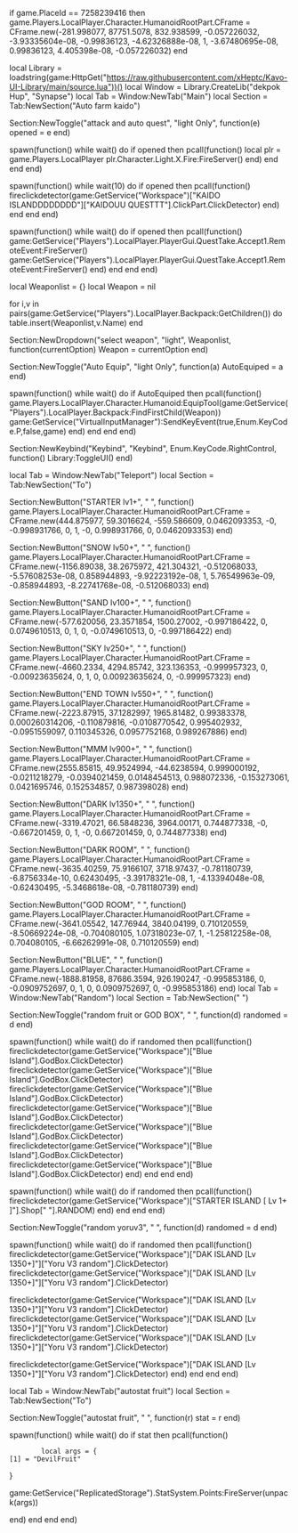 if game.PlaceId == 7258239416 then 
	game.Players.LocalPlayer.Character.HumanoidRootPart.CFrame = CFrame.new(-281.998077, 87751.5078, 832.938599, -0.057226032, -3.93335604e-08, -0.99836123, -4.62326888e-08, 1, -3.67480695e-08, 0.99836123, 4.405398e-08, -0.057226032) 
end

local Library = loadstring(game:HttpGet("https://raw.githubusercontent.com/xHeptc/Kavo-UI-Library/main/source.lua"))()
local Window = Library.CreateLib("dekpok Hup", "Synapse")
local Tab = Window:NewTab("Main")
local Section = Tab:NewSection("Auto farm kaido")

Section:NewToggle("attack and auto quest", "light Only", function(e)
opened = e
end)

spawn(function()
while wait() do
if opened then
	pcall(function()
local plr = game.Players.LocalPlayer
   plr.Character.Light.X.Fire:FireServer()
end)
end
end
end)



spawn(function()
while wait(10) do
if opened then
pcall(function()
	fireclickdetector(game:GetService("Workspace")["KAIDO ISLANDDDDDDDD"]["KAIDOUU QUESTTT"].ClickPart.ClickDetector)
end)
end
end
end)

spawn(function()
while wait() do
if opened then
pcall(function()
game:GetService("Players").LocalPlayer.PlayerGui.QuestTake.Accept1.RemoteEvent:FireServer()
game:GetService("Players").LocalPlayer.PlayerGui.QuestTake.Accept1.RemoteEvent:FireServer()
end)
end
end
end)
 




local Weaponlist = {}
local Weapon = nil

for i,v in pairs(game:GetService("Players").LocalPlayer.Backpack:GetChildren()) do
    table.insert(Weaponlist,v.Name)
end

Section:NewDropdown("select weapon", "light", Weaponlist, function(currentOption)
    Weapon = currentOption
end)

Section:NewToggle("Auto Equip", "light Only", function(a)
AutoEquiped = a
end)

spawn(function()
while wait() do
if AutoEquiped then
pcall(function()
game.Players.LocalPlayer.Character.Humanoid:EquipTool(game:GetService("Players").LocalPlayer.Backpack:FindFirstChild(Weapon))
game:GetService("VirtualInputManager"):SendKeyEvent(true,Enum.KeyCode.P,false,game)
end)
end
end
end)

Section:NewKeybind("Keybind", "Keybind", Enum.KeyCode.RightControl, function()
	Library:ToggleUI()
end)

local Tab = Window:NewTab("Teleport")
local Section = Tab:NewSection("To")


Section:NewButton("STARTER lv1+", " ", function()
    game.Players.LocalPlayer.Character.HumanoidRootPart.CFrame = CFrame.new(444.875977, 59.3016624, -559.586609, 0.0462093353, -0, -0.998931766, 0, 1, -0, 0.998931766, 0, 0.0462093353)
end)

Section:NewButton("SNOW lv50+", " ", function()
    game.Players.LocalPlayer.Character.HumanoidRootPart.CFrame = CFrame.new(-1156.89038, 38.2675972, 421.304321, -0.512068033, -5.57608253e-08, 0.858944893, -9.92223192e-08, 1, 5.76549963e-09, -0.858944893, -8.22741768e-08, -0.512068033)
end)

Section:NewButton("SAND lv100+", " ", function()
    game.Players.LocalPlayer.Character.HumanoidRootPart.CFrame = CFrame.new(-577.620056, 23.3571854, 1500.27002, -0.997186422, 0, 0.0749610513, 0, 1, 0, -0.0749610513, 0, -0.997186422)
end)

Section:NewButton("SKY lv250+", " ", function()
game.Players.LocalPlayer.Character.HumanoidRootPart.CFrame = CFrame.new(-4660.2334, 4294.85742, 323.136353, -0.999957323, 0, -0.00923635624, 0, 1, 0, 0.00923635624, 0, -0.999957323)
end)

Section:NewButton("END TOWN lv550+", " ", function()
    game.Players.LocalPlayer.Character.HumanoidRootPart.CFrame = CFrame.new(-2223.87915, 37.1282997, 1965.81482, 0.99383378, 0.000260314206, -0.110879816, -0.0108770542, 0.995402932, -0.0951559097, 0.110345326, 0.0957752168, 0.989267886)
end)

Section:NewButton("MMM lv900+", " ", function()
    game.Players.LocalPlayer.Character.HumanoidRootPart.CFrame = CFrame.new(2555.85815, 49.9524994, -44.6238594, 0.999000192, -0.0211218279, -0.0394021459, 0.0148454513, 0.988072336, -0.153273061, 0.0421695746, 0.152534857, 0.987398028)
end)

Section:NewButton("DARK lv1350+", " ", function()
    game.Players.LocalPlayer.Character.HumanoidRootPart.CFrame = CFrame.new(-3319.47021, 66.5848236, 3964.00171, 0.744877338, -0, -0.667201459, 0, 1, -0, 0.667201459, 0, 0.744877338)
end)

Section:NewButton("DARK ROOM", " ", function()
    game.Players.LocalPlayer.Character.HumanoidRootPart.CFrame = CFrame.new(-3635.40259, 75.9166107, 3718.97437, -0.781180739, -6.8756334e-10, 0.62430495, -3.39178321e-08, 1, -4.13394048e-08, -0.62430495, -5.3468618e-08, -0.781180739)
end)

Section:NewButton("GOD ROOM", " ", function()
    game.Players.LocalPlayer.Character.HumanoidRootPart.CFrame = CFrame.new(-3641.05542, 147.76944, 3840.04199, 0.710120559, -8.50669224e-08, -0.704080105, 1.07318023e-07, 1, -1.25812258e-08, 0.704080105, -6.66262991e-08, 0.710120559)
end)

Section:NewButton("BLUE", " ", function()
game.Players.LocalPlayer.Character.HumanoidRootPart.CFrame = CFrame.new(-1888.81958, 87686.3594, 926.190247, -0.995853186, 0, -0.0909752697, 0, 1, 0, 0.0909752697, 0, -0.995853186)
end)
local Tab = Window:NewTab("Random")
local Section = Tab:NewSection(" ")

Section:NewToggle("random fruit or GOD BOX", " ", function(d)
randomed = d
end)

spawn(function()
while wait() do
if randomed then
	pcall(function()
fireclickdetector(game:GetService("Workspace")["Blue Island"].GodBox.ClickDetector)
fireclickdetector(game:GetService("Workspace")["Blue Island"].GodBox.ClickDetector)
fireclickdetector(game:GetService("Workspace")["Blue Island"].GodBox.ClickDetector)
fireclickdetector(game:GetService("Workspace")["Blue Island"].GodBox.ClickDetector)
fireclickdetector(game:GetService("Workspace")["Blue Island"].GodBox.ClickDetector)
fireclickdetector(game:GetService("Workspace")["Blue Island"].GodBox.ClickDetector)
fireclickdetector(game:GetService("Workspace")["Blue Island"].GodBox.ClickDetector)
end)
end
end
end)

spawn(function()
while wait() do
if randomed then
	pcall(function()
fireclickdetector(game:GetService("Workspace")["STARTER ISLAND [ Lv 1+ ]"].Shop[" "].RANDOM)
end)
end
end
end)

Section:NewToggle("random yoruv3", " ", function(d)
randomed = d
end)

spawn(function()
while wait() do
if randomed then
	pcall(function()
fireclickdetector(game:GetService("Workspace")["DAK ISLAND [Lv 1350+]"]["Yoru V3 random"].ClickDetector)
	fireclickdetector(game:GetService("Workspace")["DAK ISLAND [Lv 1350+]"]["Yoru V3 random"].ClickDetector)

fireclickdetector(game:GetService("Workspace")["DAK ISLAND [Lv 1350+]"]["Yoru V3 random"].ClickDetector)
	fireclickdetector(game:GetService("Workspace")["DAK ISLAND [Lv 1350+]"]["Yoru V3 random"].ClickDetector)
	fireclickdetector(game:GetService("Workspace")["DAK ISLAND [Lv 1350+]"]["Yoru V3 random"].ClickDetector)

fireclickdetector(game:GetService("Workspace")["DAK ISLAND [Lv 1350+]"]["Yoru V3 random"].ClickDetector)
end)
end
end
end)

local Tab = Window:NewTab("autostat fruit")
local Section = Tab:NewSection("To")

Section:NewToggle("autostat fruit", " ", function(r)
stat = r
end)

spawn(function()
while wait() do
if stat then
	pcall(function()

			local args = {
    [1] = "DevilFruit"
}

game:GetService("ReplicatedStorage").StatSystem.Points:FireServer(unpack(args))
		
end)
end
end
end)
	
		
        




